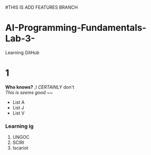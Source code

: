 #THIS IS ADD FEATURES BRANCH


# AI-Programming-Fundamentals-Lab-3-
Learning GitHub
# 1
**Who knows?** ,I _CERTAINLY_ don't 
<br/>
_This is seems good_
~~
<br/>
- List A
- List J
- List V
### Learning ig
1. UNGOC
2. SCIRI
3. Iscariot
